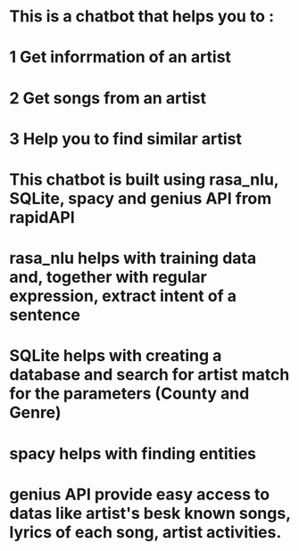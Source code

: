 # This is a chatbot that helps you to :
# 1 Get inforrmation of an artist
# 2 Get songs from an artist
# 3 Help you to find similar artist

# This chatbot is built using rasa_nlu, SQLite, spacy and genius API from rapidAPI
# rasa_nlu helps with training data and, together with regular expression, extract intent of a sentence
# SQLite helps with creating a database and search for artist match for the parameters (County and Genre)
# spacy helps with finding entities
# genius API provide easy access to datas like artist's besk known songs, lyrics of each song, artist activities.

